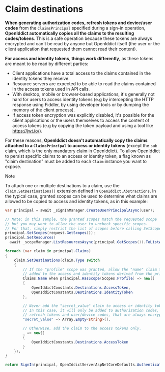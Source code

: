 # Claim destinations

**When generating authorization codes, refresh tokens and device/user codes** from the `ClaimsPrincipal` specified during a sign-in operation,
**OpenIddict automatically copies all the claims to the resulting codes/tokens**. This is a safe operation because these tokens are always encrypted
and can't be read by anyone but OpenIddict itself (the user or the client application that requested them cannot read their content).

**For access and identity tokens, things work differently**, as these tokens are meant to be read by different parties:
  - Client applications have a total access to the claims contained in the identity tokens they receive.
  - Resource servers are expected to be able to read the claims contained in the access tokens used in API calls.
  - With desktop, mobile or browser-based applications, it's generally not hard for users to access identity tokens
(e.g by intercepting the HTTP response using Fiddler, by using developer tools or by dumping the memory of the client process).
  - If access token encryption was explicitly disabled, it's possible for the client applications or the users themselves
to access the content of access tokens (e.g by copying the token payload and using a tool like https://jwt.io/).

For these reasons, **OpenIddict doesn't automatically copy the claims attached to a `ClaimsPrincipal` to access or identity tokens**
(except the `sub` claim, which is the only mandatory claim in OpenIddict). To allow OpenIddict to persist specific claims
to an access or identity token, a flag known as "claim destination" must be added to each `Claim` instance you want to expose.

> [!NOTE]
> To attach one or multiple destinations to a claim, use the `claim.SetDestinations()` extension defined in `OpenIddict.Abstractions`.
> In the typical case, granted scopes can be used to determine what claims are allowed to be copied to access and identity tokens, as in this example:

```csharp
var principal = await _signInManager.CreateUserPrincipalAsync(user);

// Note: in this sample, the granted scopes match the requested scope
// but you may want to allow the user to uncheck specific scopes.
// For that, simply restrict the list of scopes before calling SetScopes().
principal.SetScopes(request.GetScopes());
principal.SetResources(
  await _scopeManager.ListResourcesAsync(principal.GetScopes()).ToListAsync());

foreach (var claim in principal.Claims)
{
    claim.SetDestinations(claim.Type switch
    {
        // If the "profile" scope was granted, allow the "name" claim to be
        // added to the access and identity tokens derived from the principal.
        Claims.Name when principal.HasScope(Scopes.Profile) => new[]
        {
            OpenIddictConstants.Destinations.AccessToken,
            OpenIddictConstants.Destinations.IdentityToken
        },

        // Never add the "secret_value" claim to access or identity tokens.
        // In this case, it will only be added to authorization codes,
        // refresh tokens and user/device codes, that are always encrypted.
        "secret_value" => Array.Empty<string>(),

        // Otherwise, add the claim to the access tokens only.
        _ => new[]
        {
            OpenIddictConstants.Destinations.AccessToken
        }
    });
}

return SignIn(principal, OpenIddictServerAspNetCoreDefaults.AuthenticationScheme);
```